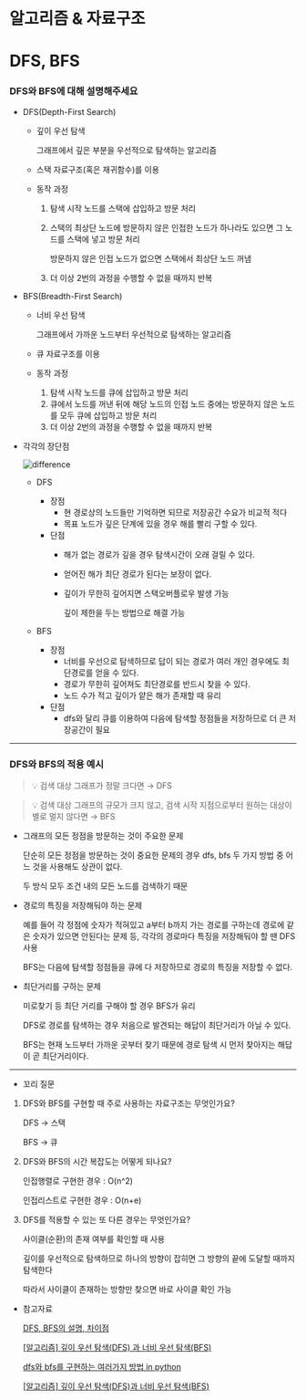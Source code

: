 # 알고리즘 & 자료구조

# DFS, BFS

### DFS와 BFS에 대해 설명해주세요

- DFS(Depth-First Search)
    - 깊이 우선 탐색
        
        그래프에서 깊은 부분을 우선적으로 탐색하는 알고리즘
        
    - 스택 자료구조(혹은 재귀함수)를 이용
    - 동작 과정
        1. 탐색 시작 노드를 스택에 삽입하고 방문 처리
        2. 스택의 최상단 노드에 방문하지 않은 인접한 노드가 하나라도 있으면 그 노드를 스택에 넣고 방문 처리
            
            방문하지 않은 인접 노드가 없으면 스택에서 최상단 노드 꺼냄
            
        3. 더 이상 2번의 과정을 수행할 수 없을 때까지 반복
- BFS(Breadth-First Search)
    - 너비 우선 탐색
        
        그래프에서 가까운 노드부터 우선적으로 탐색하는 알고리즘
        
    - 큐 자료구조를 이용
    - 동작 과정
        1. 탐색 시작 노드를 큐에 삽입하고 방문 처리
        2. 큐에서 노드를 꺼낸 뒤에 해당 노드의 인접 노드 중에는 방문하지 않은 노드를 모두 큐에 삽입하고 방문 처리
        3. 더 이상 2번의 과정을 수행할 수 없을 때까지 반복
- 각각의 장단점
    
    ![difference](https://user-images.githubusercontent.com/88701965/222902448-a95db338-5263-43d2-86ce-faa316105de9.png)
    
    - DFS
        - 장점
            - 현 경로상의 노드들만 기억하면 되므로 저장공간 수요가 비교적 적다
            - 목표 노드가 깊은 단계에 있을 경우 해를 빨리 구할 수 있다.
        - 단점
            - 해가 없는 경로가 깊을 경우 탐색시간이 오래 걸릴 수 있다.
            - 얻어진 해가 최단 경로가 된다는 보장이 없다.
            - 깊이가 무한히 깊어지면 스택오버플로우 발생 가능
                
                깊이 제한을 두는 방법으로 해결 가능
                
    - BFS
        - 장점
            - 너비를 우선으로 탐색하므로 답이 되는 경로가 여러 개인 경우에도 최단경로를 얻을 수 있다.
            - 경로가 무한히 깊어져도 최단경로를 반드시 찾을 수 있다.
            - 노드 수가 적고 깊이가 얕은 해가 존재할 때 유리
        - 단점
            - dfs와 달리 큐를 이용하여 다음에 탐색할 정점들을 저장하므로 더 큰 저장공간이 필요


***
### DFS와 BFS의 적용 예시

>💡 검색 대상 그래프가 정말 크다면 → DFS


>💡 검색 대상 그래프의 규모가 크지 않고, 검색 시작 지점으로부터 원하는 대상이 별로 멀지 않다면 → BFS



- 그래프의 모든 정점을 방문하는 것이 주요한 문제
    
    단순히 모든 정점을 방문하는 것이 중요한 문제의 경우 dfs, bfs 두 가지 방법 중 어느 것을 사용해도 상관이 없다.
    
    두 방식 모두 조건 내의 모든 노드를 검색하기 때문
    
- 경로의 특징을 저장해둬야 하는 문제
    
    예를 들어 각 정점에 숫자가 적혀있고 a부터 b까지 가는 경로를 구하는데 경로에 같은 숫자가 있으면 안된다는 문제 등, 각각의 경로마다 특징을 저장해둬야 할 땐 DFS 사용
    
    BFS는 다음에 탐색할 정점들을 큐에 다 저장하므로 경로의 특징을 저장할 수 없다.
    
- 최단거리를 구하는 문제
    
    미로찾기 등 최단 거리를 구해야 할 경우 BFS가 유리
    
    DFS로 경로를 탐색하는 경우 처음으로 발견되는 해답이 최단거리가 아닐 수 있다.
    
    BFS는 현재 노드부터 가까운 곳부터 찾기 때문에 경로 탐색 시 먼저 찾아지는 해답이 곧 최단거리이다.
    

***
- 꼬리 질문
1. DFS와 BFS를 구현할 때 주로 사용하는 자료구조는 무엇인가요?
    
    DFS → 스택
    
    BFS → 큐
    
2. DFS와 BFS의 시간 복잡도는 어떻게 되나요?
    
    인접행렬로 구현한 경우 : O(n^2)
    
    인접리스트로 구현한 경우 : O(n+e)
    
3. DFS를 적용할 수 있는 또 다른 경우는 무엇인가요?
    
    사이클(순환)의 존재 여부를 확인할 때 사용
    
    깊이를 우선적으로 탐색하므로 하나의 방향이 잡히면 그 방향의 끝에 도달할 때까지 탐색한다
    
    따라서 사이클이 존재하는 방향만 찾으면 바로 사이클 확인 가능


- 참고자료
    
    [DFS, BFS의 설명, 차이점](https://velog.io/@lucky-korma/DFS-BFS의-설명-차이점)
    
    [[알고리즘] 깊이 우선 탐색(DFS) 과 너비 우선 탐색(BFS)](https://velog.io/@cha-suyeon/알고리즘-깊이-우선-탐색DFS-과-너비-우선-탐색BFS)
    
    [dfs와 bfs를 구현하는 여러가지 방법 in python](https://velog.io/@tks7205/dfs와-bfs를-구현하는-여러가지-방법-in-python)

    [[알고리즘] 깊이 우선 탐색(DFS)과 너비 우선 탐색(BFS)](https://currygamedev.tistory.com/10)
